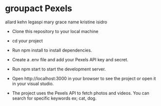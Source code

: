 # groupact Pexels
allard kehn legaspi
mary grace name
kristine isidro

- Clone this repository to your local machine
- cd your project
- Run npm install to install dependencies.
- Create a .env file and add your Pexels API key and secret.
- Run npm start to start the development server.
- Open http://localhost:3000 in your browser to see the project or open it in your visual studio.

- The project uses the Pexels API to fetch photos and videos. You can search for specific keywords ex; cat, dog.
